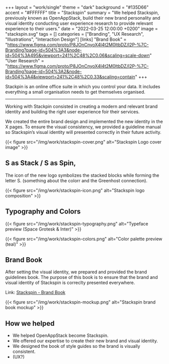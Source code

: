 +++
layout = "work/single"
theme = "dark"
background = "#135D66"
accent = "#FFFFFF"
title = "Stackspin"
summary = "We helped Stackspin, previously known as OpenAppStack, build their new brand personality and visual identity conducting user experience research to provide relevant experience to their users."
date = "2022-03-25 12:00:00 +0200"
image = "stackspin.svg"
tags = []
categories = ["Branding", "UX Research", "Illustrations", "Interaction Design"]
[links]
    "Brand Book" = "https://www.figma.com/proto/P8JOnCnyoX4I4t2M0ltbDZ/I2P-%7C-Branding?page-id=504%3A3&node-id=504%3A495&viewport=241%2C48%2C0.06&scaling=scale-down"
    "User Research" = "https://www.figma.com/proto/P8JOnCnyoX4I4t2M0ltbDZ/I2P-%7C-Branding?page-id=504%3A2&node-id=504%3A4&viewport=241%2C48%2C0.33&scaling=contain"
+++

Stackpin is an online office suite in which you control your data. It includes everything a small organisation needs to get themselves organised.

---

Working with Stackpin consisted in creating a modern and relevant brand identity and building the right user experience foir their services.

We created the entire brand design and implemented the new identity in the X pages. To ensure the visual consistency, we provided a guideline manual so Stackspin’s visual identity will presented correctly in their future activity.

{{< figure src="/img/work/stackspin-cover.png" alt="Stackspin Logo cover image" >}}

## S as Stack / S as Spin,

The icon of the new logo symbolizes the stacked blocks while forming the letter S. (something about the colorr and the Greenhost connection).

{{< figure src="/img/work/stackspin-icon.png" alt="Stackspin logo composition" >}}

## Typography and Colors

{{< figure src="/img/work/stackspin-typography.png" alt="Typeface preview (Space Grotesk & Inter)" >}}

{{< figure src="/img/work/stackspin-colors.png" alt="Color palette preview (teal)" >}}

## Brand Book

After setting the visual identity, we prepared and provided the brand guidelines book. The purpose of this book is to ensure that the brand and visual identity of Stackspin is correclty presented everywhere. 

Link: [Stackspin - Brand Book](https://www.figma.com/proto/upxHYnkoc9x4bKSXlCvsdv/Branding?page-id=77%3A62&node-id=81%3A100&viewport=241%2C48%2C0.19&scaling=contain)

{{< figure src="/img/work/stackspin-mockup.png" alt="Stackspin brand book mockup" >}}

## How we helped

- We helped OpenAppStack become Stackspin.
- We offered our expertise to create their new brand and visual identity.
- We designed the book of style guides so the brand is visually consistent.
- (UX?)
